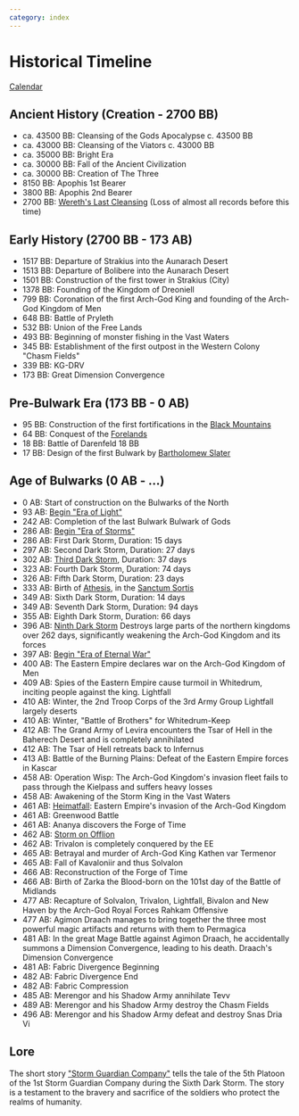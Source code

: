 ```yaml
---
category: index
---
```


# Historical Timeline

[Calendar](/wiki/history/Calendar.md)


## Ancient History (Creation - 2700 BB)
- ca. 43500 BB: Cleansing of the Gods Apocalypse c. 43500 BB
- ca. 43000 BB: Cleansing of the Viators c. 43000 BB
- ca. 35000 BB: Bright Era
- ca. 30000 BB: Fall of the Ancient Civilization
- ca. 30000 BB: Creation of The Three
- 8150 BB: Apophis 1st Bearer
- 3800 BB: Apophis 2nd Bearer
- 2700 BB: [Wereth's Last Cleansing](/wiki/history/events/Wereths-Last-Cleansing.md) (Loss of almost all records before this time)

## Early History (2700 BB - 173 AB)
- 1517 BB: Departure of Strakius into the Aunarach Desert
- 1513 BB: Departure of Bolibere into the Aunarach Desert
- 1501 BB: Construction of the first tower in Strakius (City)
- 1378 BB: Founding of the Kingdom of Dreoniell
- 799 BB: Coronation of the first Arch-God King and founding of the Arch-God Kingdom of Men
- 648 BB: Battle of Pryleth
- 532 BB: Union of the Free Lands
- 493 BB: Beginning of monster fishing in the Vast Waters
- 345 BB: Establishment of the first outpost in the Western Colony "Chasm Fields"
- 339 BB: KG-DRV
- 173 BB: Great Dimension Convergence

## Pre-Bulwark Era (173 BB - 0 AB)
- 95 BB: Construction of the first fortifications in the [Black Mountains](/wiki/geography/eides/land-of-abominations/Black-Mountains.md)
- 64 BB: Conquest of the [Forelands](/wiki/geography/eides/arch-god-kingdom/Forelands.md)
- 18 BB: Battle of Darenfeld 18 BB
- 17 BB: Design of the first Bulwark by [Bartholomew Slater](/wiki/people/Bartholomew-Slater.md)

## Age of Bulwarks (0 AB - ...)
- 0 AB: Start of construction on the Bulwarks of the North
- 93 AB: [Begin "Era of Light"](/wiki/history/Calendar.md#eras)
- 242 AB: Completion of the last Bulwark Bulwark of Gods
- 286 AB: [Begin "Era of Storms"](/wiki/history/Calendar.md#eras)
- 286 AB: First Dark Storm, Duration: 15 days
- 297 AB: Second Dark Storm, Duration: 27 days
- 302 AB: [Third Dark Storm](/wiki/history/events/dark-storms/Third-Dark-Storm.md), Duration: 37 days
- 323 AB: Fourth Dark Storm, Duration: 74 days
- 326 AB: Fifth Dark Storm, Duration: 23 days
- 333 AB: Birth of [Athesis](/wiki/people/Athesis.md), in the [Sanctum Sortis](/wiki/geography/eides/kraikar/aunarach/Strakius.md#sanctum-sortis)
- 349 AB: Sixth Dark Storm, Duration: 14 days
- 349 AB: Seventh Dark Storm, Duration: 94 days
- 355 AB: Eighth Dark Storm, Duration: 66 days
- 396 AB: [Ninth Dark Storm](/wiki/history/events/dark-storms/Ninth-Dark-Storm.md) Destroys large parts of the northern kingdoms over 262 days, significantly weakening the Arch-God Kingdom and its forces
- 397 AB: [Begin "Era of Eternal War"](/wiki/history/Calendar.md#eras)
- 400 AB: The Eastern Empire declares war on the Arch-God Kingdom of Men
- 409 AB: Spies of the Eastern Empire cause turmoil in Whitedrum, inciting people against the king. Lightfall
- 410 AB: Winter, the 2nd Troop Corps of the 3rd Army Group Lightfall largely deserts
- 410 AB: Winter, "Battle of Brothers" for Whitedrum-Keep
- 412 AB: The Grand Army of Levira encounters the Tsar of Hell in the Baherech Desert and is completely annihilated
- 412 AB: The Tsar of Hell retreats back to Infernus
- 413 AB: Battle of the Burning Plains: Defeat of the Eastern Empire forces in Kascar
- 458 AB: Operation Wisp: The Arch-God Kingdom's invasion fleet fails to pass through the Kielpass and suffers heavy losses 
- 458 AB: Awakening of the Storm King in the Vast Waters
- 461 AB: [Heimatfall](/wiki/history/events/Heimatfall.md): Eastern Empire's invasion of the Arch-God Kingdom 
- 461 AB: Greenwood Battle
- 461 AB: Ananya discovers the Forge of Time
- 462 AB: [Storm on Offlion](/wiki/history/events/Storm-on-Offlion.md)
- 462 AB: Trivalon is completely conquered by the EE
- 465 AB: Betrayal and murder of Arch-God King Kathen var Termenor
- 465 AB: Fall of Kavaloniir and thus Solvalon
- 466 AB: Reconstruction of the Forge of Time
- 466 AB: Birth of Zarka the Blood-born on the 101st day of the Battle of Midlands
- 477 AB: Recapture of Solvalon, Trivalon, Lightfall, Bivalon and New Haven by the Arch-God Royal Forces Rahkam Offensive
- 477 AB: Agimon Draach manages to bring together the three most powerful magic artifacts and returns with them to Permagica
- 481 AB: In the great Mage Battle against Agimon Draach, he accidentally summons a Dimension Convergence, leading to his death. Draach's Dimension Convergence
- 481 AB: Fabric Divergence Beginning
- 482 AB: Fabric Divergence End
- 482 AB: Fabric Compression
- 485 AB: Merengor and his Shadow Army annihilate Tevv
- 489 AB: Merengor and his Shadow Army destroy the Chasm Fields
- 496 AB: Merengor and his Shadow Army defeat and destroy Snas Dria Vi


## Lore

The short story ["Storm Guardian Company"](/wiki/history/stories/SS-Storm-Guardian-Company.md) tells the tale of the 5th Platoon of the 1st Storm Guardian Company during the Sixth Dark Storm. The story is a testament to the bravery and sacrifice of the soldiers who protect the realms of humanity.